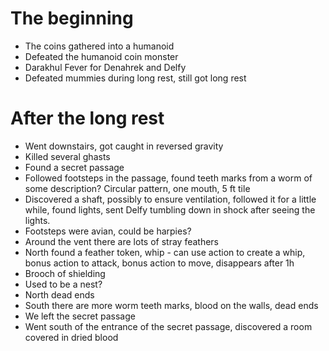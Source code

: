 # The beginning

  - The coins gathered into a humanoid
  - Defeated the humanoid coin monster
  - Darakhul Fever for Denahrek and Delfy
  - Defeated mummies during long rest, still got long rest

# After the long rest

  - Went downstairs, got caught in reversed gravity
  - Killed several ghasts
  - Found a secret passage
  - Followed footsteps in the passage, found teeth marks from a worm of some description? Circular pattern, one mouth, 5 ft tile
  - Discovered a shaft, possibly to ensure ventilation, followed it for a little while, found lights, sent Delfy tumbling down in shock after seeing the lights.
  - Footsteps were avian, could be harpies?
  - Around the vent there are lots of stray feathers
  - North found a feather token, whip - can use action to create a whip, bonus action to attack, bonus action to move, disappears after 1h
  - Brooch of shielding
  - Used to be a nest?
  - North dead ends
  - South there are more worm teeth marks, blood on the walls, dead ends
  - We left the secret passage
  - Went south of the entrance of the secret passage, discovered a room covered in dried blood